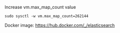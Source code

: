Increase vm.max_map_count value
```
sudo sysctl -w vm.max_map_count=262144
```

Docker image: https://hub.docker.com/_/elasticsearch
